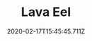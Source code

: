 ---
templateKey: blog-post
featuredpost: false
date: 2020-02-17T15:45:45.711Z
title: Lava Eel
description: It can somehow survive in pools of red-hot lava.
note: Requires fishing level 7
sellPrice: 700
featuredimage: /img/Lava_Eel.png
tags:
  - Mine 100
  - 6am - 2am
  - Spring
  - Summer
  - Fall
  - Winter
  - Any
---
